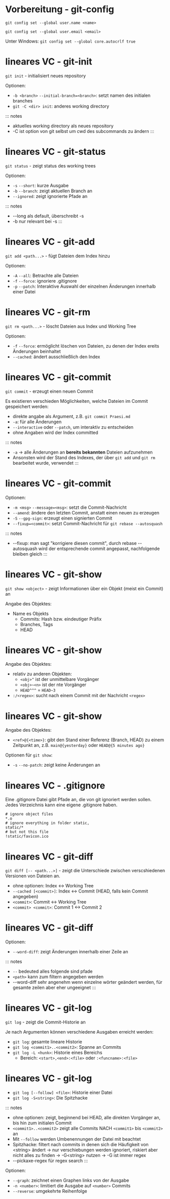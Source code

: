 # Vorbereitung - git-config
`git config set --global user.name <name>`

`git config set --global user.email <email>`

Unter Windows: `git config set --global core.autocrlf true`

<!-- essentials -->
# lineares VC - git-init
`git init` - initialisiert neues repository

Optionen:

* `-b <branch>` `--initial-branch=<branch>`: setzt namen des initialen branches
* `git -C <dir> init`: anderes working directory

::: notes
* aktuelles working directory als neues repository
* -C ist option von git selbst um cwd des subcommands zu ändern
:::

# lineares VC - git-status
`git status` - zeigt status des working trees
	
Optionen:

* `-s` `--short`: kurze Ausgabe
* `-b` `--branch`: zeigt aktuellen Branch an
* `--ignored`: zeigt ignorierte Pfade an

::: notes
* --long als default, überschreibt -s
* -b nur relevant bei -s
:::

# lineares VC - git-add

`git add <path...>` - fügt Dateien dem Index hinzu

Optionen:

- `-A` `--all`: Betrachte alle Dateien
- `-f` `--force`: ignoriere .gitignore
- `-p` `--patch`: Interaktive Auswahl der einzelnen Änderungen innerhalb einer Datei

# lineares VC - git-rm

`git rm <path...>` - löscht Dateien aus Index und Working Tree

Optionen:

- `-f` `--force`: ermöglicht löschen von Dateien, zu denen der Index ereits Änderungen beinhaltet
- `--cached`: ändert ausschließlich den Index

# lineares VC - git-commit
`git commit` - erzeugt einen neuen Commit

Es existieren verschieden Möglichkeiten, welche Dateien im Commit gespeichert werden:

- direkte angabe als Argument, z.B. `git commit Praesi.md`
- `-a`: für alle Änderungen
- `--interactive` oder `--patch`, um interaktiv zu entscheiden
- ohne Angaben wird der Index committed

::: notes
* `-a` -> alle Änderungen an **bereits bekannten** Dateien aufzunehmen
* Ansonsten wird der Stand des Indexes, der über `git add` und `git rm` bearbeitet wurde, verwendet
:::

# lineares VC - git-commit
Optionen:

* `-m <msg>` `--message=<msg>`: setzt die Commit-Nachricht
* `--amend`: ändere den letzten Commit, anstatt einen neuen zu erzeugen
* `-S` `--gpg-sign`: erzeugt einen signierten Commit  
* `--fixup=<commit>`: setzt Commit-Nachricht für `git rebase --autosquash`

::: notes
* --fixup: man sagt "korrigiere diesen commit", durch rebase --autosquash wird der entsprechende commit angepasst, nachfolgende bleiben gleich
:::

# lineares VC - git-show

`git show <object>` - zeigt Informationen über ein Objekt (meist ein Commit) an

Angabe des Objektes:

- Name es Objekts
    - Commits: Hash bzw. eindeutiger Präfix
    - Branches, Tags
    - HEAD
    
# lineares VC - git-show
Angabe des Objektes:

* relativ zu anderen Objekten:
    * `<obj>^` ist der unmittelbare Vorgänger
    * `<obj>~<n>` ist der nte Vorgänger
    * `HEAD^^^` = `HEAD~3`
* `:/<regex>`: sucht nach einem Commit mit der Nachricht `<regex>`

# lineares VC - git-show
Angabe des Objektes:

* `<ref>@{<time>}`: gibt den Stand einer Referenz (Branch, HEAD) zu einem Zeitpunkt an, z.B. `main@{yesterday}` oder `HEAD@{5 minutes ago}`

Optionen für `git show`:

- `-s` `--no-patch`: zeigt keine Änderungen an

# lineares VC - .gitignore
Eine .gitignore Datei gibt Pfade an, die von git ignoriert werden sollen. Jedes Verzeichnis kann eine eigene .gitignore haben.
```shell
# ignore object files
*.o
# ignore everything in folder static,
static/*
# but not this file
!static/favicon.ico
```

# lineares VC - git-diff

`git diff [-- <path...>]` - zeigt die Unterschiede zwischen verscshiedenen Versionen von Dateien an.

* ohne optionen: Index <-> Working Tree
* `--cached [<commit>]`: Index <-> Commit (HEAD, falls kein Commit angegeben)
* `<commit>`: Commit <-> Working Tree
* `<commit> <commit>`: Commit 1 <-> Commit 2

# lineares VC - git-diff
Optionen:

* `--word-diff`: zeigt Änderungen innerhalb einer Zeile an

::: notes
* `--` bedeuted alles folgende sind pfade
* `<path>` kann zum filtern angegeben werden
* --word-diff sehr angenehm wenn einzelne wörter geändert werden, für gesamte zeilen aber eher ungeeignet
:::
# lineares VC - git-log
`git log` - zeigt die Commit-Historie an

Je nach Argumenten können verschiedene Ausgaben erreicht werden:

* `git log`: gesamte lineare Historie
* `git log <commit1>..<commit2>`: Spanne an Commits
* `git log -L <hunk>`: Historie eines Bereichs
    * Bereich: `<start>,<end>:<file>` oder `:<funcname>:<file>`

# lineares VC - git-log

* `git log [--follow] <file>`: Historie einer Datei
* `git log -S<string>`: Die Spitzhacke

::: notes
* ohne optionen: zeigt, beginnend bei HEAD, alle direkten Vorgänger an, bis hin zum initialen Commit
* `<commit1>..<commit2>` zeigt alle Commits NACH `<commit1>` bis `<commit2>` an
* Mit `--follow` werden Umbenennungen der Datei mit beachtet
* Spitzhacke: filtert nach commits in denen sich die Häufigkeit von &lt;string&gt; ändert -> nur verschiebungen werden ignoriert, riskiert aber nicht alles zu finden -> -G&lt;string&gt; nutzen -> -G ist immer regex
* --pickaxe-regex für regex search
:::

Optionen:

* `--graph`: zeichnet einen Graphen links von der Ausgabe
* `-n <number>`: limitiert die Ausgabe auf `<number>` Commits
* `--reverse`: umgekehrte Reihenfolge

